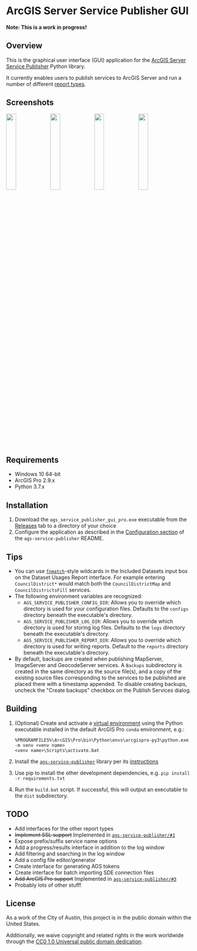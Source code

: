 # ArcGIS Server Service Publisher GUI

**Note: This is a work in progress!**

## Overview

This is the graphical user interface (GUI) application for the [ArcGIS Server Service Publisher](https://github.com/cityofaustin/ags-service-publisher) Python library.

It currently enables users to publish services to ArcGIS Server and run a number of different [report types](https://github.com/cityofaustin/ags-service-publisher#generate-reports).

## Screenshots

<img src="https://user-images.githubusercontent.com/8584785/52435434-7cb3bc80-2ad7-11e9-8720-6c43ecfe87ad.png" width="23%"></img> <img src="https://user-images.githubusercontent.com/8584785/52435442-7faead00-2ad7-11e9-98cd-318db72abc33.png" width="23%"></img> <img src="https://user-images.githubusercontent.com/8584785/52435657-fcda2200-2ad7-11e9-9f32-43969281b6ae.png" width="23%"></img> <img src="https://user-images.githubusercontent.com/8584785/58494154-1318f600-813a-11e9-9a2f-c3068f4cc9ee.png" width="23%"></img> 

## Requirements

- Windows 10 64-bit
- ArcGIS Pro 2.9.x
- Python 3.7.x

## Installation

1. Download the `ags_service_publisher_gui_pro.exe` executable from the [Releases](https://github.com/cityofaustin/ags-service-publisher-gui/releases) tab to a directory of your choice
2. Configure the application as described in the [Configuration section](https://github.com/cityofaustin/ags-service-publisher#configuration) of the `ags-service-publisher` README.

## Tips

- You can use [`fnmatch`][1]-style wildcards in the Included Datasets input box on the Dataset Usages Report interface. For example entering `CouncilDistrict*` would match both the `CouncilDistrictMap` and `CouncilDistrictsFill` services.
- The following environment variables are recognized:
    - `AGS_SERVICE_PUBLISHER_CONFIG_DIR`: Allows you to override which directory is used for your configuration files. Defaults to the
      `configs` directory beneath the executable's directory.
    - `AGS_SERVICE_PUBLISHER_LOG_DIR`: Allows you to override which directory is used for storing log files. Defaults to the `logs`
        directory beneath the executable's directory.
    - `AGS_SERVICE_PUBLISHER_REPORT_DIR`: Allows you to override which directory is used for writing reports. Default to the `reports` directory beneath the executable's directory.
- By default, backups are created when publishing MapServer, ImageServer and GeocodeServer services. A `Backups` subdirectory is created in the same directory as the source file(s), and a copy of the existing source files corresponding to the services to be published are placed there with a timestamp appended. To disable creating backups, uncheck the "Create backups" checkbox on the Publish Services dialog.

## Building

1. (Optional) Create and activate a [virtual environment](https://docs.python.org/3/library/venv.html) using the Python executable installed in the default ArcGIS Pro `conda` environment, e.g.:

    ```
    %PROGRAMFILES%\ArcGIS\Pro\bin\Python\envs\arcgispro-py3\python.exe -m venv <venv name>
    <venv name>\Scripts\activate.bat
    ```
1. Install the [`ags-service-publisher`](https://github.com/cityofaustin/ags-service-publisher) library per its [instructions](https://github.com/cityofaustin/ags-service-publisher#installation)
2. Use pip to install the other development dependencies, e.g. `pip install -r requirements.txt`
3. Run the `build.bat` script. If successful, this will output an executable to the `dist` subdirectory.

## TODO

- Add interfaces for the other report types
- ~~Implement SSL support~~ Implemented in [`ags-service-publisher/#1`](https://github.com/cityofaustin/ags-service-publisher/pull/1)
- Expose prefix/suffix service name options
- Add a progress/results interface in addition to the log window
- Add filtering and searching in the log window
- Add a config file editor/generator
- Create interface for generating AGS tokens
- Create interface for batch importing SDE connection files
- ~~Add ArcGIS Pro support~~ Implemented in [`ags-service-publisher/#3`](https://github.com/cityofaustin/ags-service-publisher/pull/3)
- Probably lots of other stuff!

## License

As a work of the City of Austin, this project is in the public domain within the United States.

Additionally, we waive copyright and related rights in the work worldwide through the [CC0 1.0 Universal public domain dedication](https://creativecommons.org/publicdomain/zero/1.0/).

[1]: https://docs.python.org/2/library/fnmatch.html
